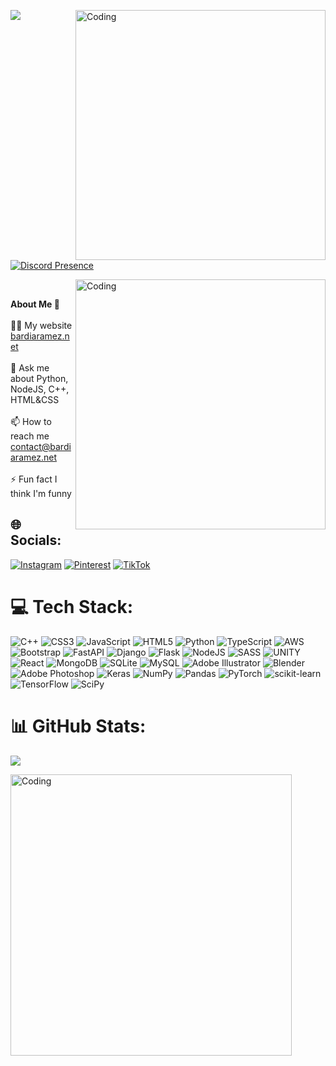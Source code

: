 [![](https://visitcount.itsvg.in/api?id=WoXy-Sensei&icon=2&color=10)](https://visitcount.itsvg.in)
<img align="right" alt="Coding" width="400" src="https://data.whicdn.com/images/275179403/original.gif">

<br>
<br>

[![Discord Presence](https://lanyard.kyrie25.me/api/439120092777938944?waveColor=8B8BFA&waveSpotifyColor=B48EF7&gradient=7E37F9-B48EF7-E568C4&imgStyle=square)](https://discord.com/users/439120092777938944)



<img align="right" alt="Coding" width="400" src="https://media.tenor.com/5QHHcRTEe0EAAAAC/opening-pc.gif">
<br>

<strong>About Me 💫</strong> <br><br>
👨‍💻 My website <a href="https://www.bardiaramez.net">bardiaramez.net</a> <br><br>💬 Ask me about Python, NodeJS, C++, HTML&CSS<br><br>📫 How to reach me contact@bardiaramez.net<br><br>⚡ Fun fact I think I'm funny


## 🌐 Socials:
[![Instagram](https://img.shields.io/badge/Instagram-%23E4405F.svg?logo=Instagram&logoColor=white)](https://instagram.com/woxy.py) [![Pinterest](https://img.shields.io/badge/Pinterest-%23E60023.svg?logo=Pinterest&logoColor=white)](https://pinterest.com/WoXyGG) [![TikTok](https://img.shields.io/badge/TikTok-%23000000.svg?logo=TikTok&logoColor=white)](https://tiktok.com/@woxyg) 

# 💻 Tech Stack:
![C++](https://img.shields.io/badge/c++-%2300599C.svg?style=for-the-badge&logo=c%2B%2B&logoColor=white) ![CSS3](https://img.shields.io/badge/css3-%231572B6.svg?style=for-the-badge&logo=css3&logoColor=white) ![JavaScript](https://img.shields.io/badge/javascript-%23323330.svg?style=for-the-badge&logo=javascript&logoColor=%23F7DF1E) ![HTML5](https://img.shields.io/badge/html5-%23E34F26.svg?style=for-the-badge&logo=html5&logoColor=white) ![Python](https://img.shields.io/badge/python-3670A0?style=for-the-badge&logo=python&logoColor=ffdd54) ![TypeScript](https://img.shields.io/badge/typescript-%23007ACC.svg?style=for-the-badge&logo=typescript&logoColor=white) ![AWS](https://img.shields.io/badge/AWS-%23FF9900.svg?style=for-the-badge&logo=amazon-aws&logoColor=white) ![Bootstrap](https://img.shields.io/badge/bootstrap-%23563D7C.svg?style=for-the-badge&logo=bootstrap&logoColor=white) ![FastAPI](https://img.shields.io/badge/FastAPI-005571?style=for-the-badge&logo=fastapi) ![Django](https://img.shields.io/badge/django-%23092E20.svg?style=for-the-badge&logo=django&logoColor=white) ![Flask](https://img.shields.io/badge/flask-%23000.svg?style=for-the-badge&logo=flask&logoColor=white) ![NodeJS](https://img.shields.io/badge/node.js-6DA55F?style=for-the-badge&logo=node.js&logoColor=white) ![SASS](https://img.shields.io/badge/SASS-hotpink.svg?style=for-the-badge&logo=SASS&logoColor=white) ![UNITY](https://img.shields.io/badge/Unity-%2320232a.svg?style=for-the-badge&logo=unity&logoColor=white) ![React](https://img.shields.io/badge/react-%2320232a.svg?style=for-the-badge&logo=react&logoColor=%2361DAFB) ![MongoDB](https://img.shields.io/badge/MongoDB-%234ea94b.svg?style=for-the-badge&logo=mongodb&logoColor=white) ![SQLite](https://img.shields.io/badge/sqlite-%2307405e.svg?style=for-the-badge&logo=sqlite&logoColor=white) ![MySQL](https://img.shields.io/badge/mysql-%2300f.svg?style=for-the-badge&logo=mysql&logoColor=white) ![Adobe Illustrator](https://img.shields.io/badge/adobeillustrator-%23FF9A00.svg?style=for-the-badge&logo=adobeillustrator&logoColor=white) ![Blender](https://img.shields.io/badge/blender-%23F5792A.svg?style=for-the-badge&logo=blender&logoColor=white) ![Adobe Photoshop](https://img.shields.io/badge/adobephotoshop-%2331A8FF.svg?style=for-the-badge&logo=adobephotoshop&logoColor=white) ![Keras](https://img.shields.io/badge/Keras-%23D00000.svg?style=for-the-badge&logo=Keras&logoColor=white) ![NumPy](https://img.shields.io/badge/numpy-%23013243.svg?style=for-the-badge&logo=numpy&logoColor=white) ![Pandas](https://img.shields.io/badge/pandas-%23150458.svg?style=for-the-badge&logo=pandas&logoColor=white) ![PyTorch](https://img.shields.io/badge/PyTorch-%23EE4C2C.svg?style=for-the-badge&logo=PyTorch&logoColor=white) ![scikit-learn](https://img.shields.io/badge/scikit--learn-%23F7931E.svg?style=for-the-badge&logo=scikit-learn&logoColor=white) ![TensorFlow](https://img.shields.io/badge/TensorFlow-%23FF6F00.svg?style=for-the-badge&logo=TensorFlow&logoColor=white) ![SciPy](https://img.shields.io/badge/SciPy-%230C55A5.svg?style=for-the-badge&logo=scipy&logoColor=%white) 
# 📊 GitHub Stats:
![](https://github-readme-stats.vercel.app/api?username=WoXy-Sensei&theme=dark&hide_border=false&include_all_commits=false&count_private=false)<br/>

<img align="center" alt="Coding" width="450" src="https://3.bp.blogspot.com/-vno-4JW2s-I/VcU1sfzYprI/AAAAAAAAKgQ/Vz0pSigkDhI/s1600/serial_experiments_lain_banner_by_windwriter5-d34rk5f.jpg">







<!-- Proudly created with GPRM ( https://gprm.itsvg.in ) -->
